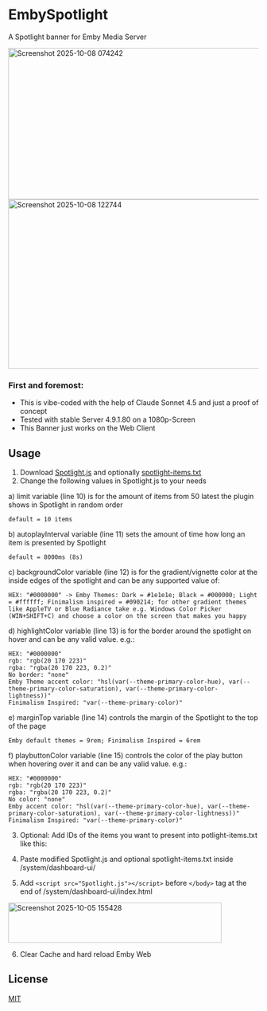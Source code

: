 
# EmbySpotlight

A Spotlight banner for Emby Media Server

<img width="1000" height="304" alt="Screenshot 2025-10-08 074242" src="https://github.com/user-attachments/assets/ec29913a-85e5-4a5e-8f86-e580e643b244" />

<img width="1000" height="340" alt="Screenshot 2025-10-08 122744" src="https://github.com/user-attachments/assets/7856701a-c064-413e-b6c5-d5859258aa2d" />



### First and foremost:
- This is vibe-coded with the help of Claude Sonnet 4.5 and just a proof of concept
- Tested with stable Server 4.9.1.80 on a 1080p-Screen
- This Banner just works on the Web Client


## Usage

 1. Download [Spotlight.js](https://github.com/v1rusnl/EmbySpotlight/blob/main/Spotlight.js) and optionally [spotlight-items.txt](https://github.com/v1rusnl/EmbySpotlight/blob/main/spotlight-items.txt)
 2. Change the following values in Spotlight.js to your needs
 
 a) limit variable (line 10) is for the amount of items from 50 latest the plugin shows in Spotlight in random order
 
 ```
 default = 10 items
 ```

 b) autoplayInterval variable (line 11) sets the amount of time how long an item is presented by Spotlight

 ```
 default = 8000ms (8s)
 ```

 c) backgroundColor variable (line 12) is for the gradient/vignette color at the inside edges of the spotlight and can be any supported value of: 
 
```
HEX: "#0000000" -> Emby Themes: Dark = #1e1e1e; Black = #000000; Light = #ffffff; Finimalism inspired = #090214; for other gradient themes like AppleTV or Blue Radiance take e.g. Windows Color Picker (WIN+SHIFT+C) and choose a color on the screen that makes you happy
```

 d) highlightColor variable (line 13) is for the border around the spotlight on hover and can be any valid value. e.g.: 
 
 ```
 HEX: "#0000000"
 rgb: "rgb(20 170 223)"
 rgba: "rgba(20 170 223, 0.2)"
 No border: "none"
 Emby Theme accent color: "hsl(var(--theme-primary-color-hue), var(--theme-primary-color-saturation), var(--theme-primary-color-lightness))"
 Finimalism Inspired: "var(--theme-primary-color)"
 ```
 
 e) marginTop variable (line 14) controls the margin of the Spotlight to the top of the page

 ```
 Emby default themes = 9rem; Finimalism Inspired = 6rem
 ```
 
 f) playbuttonColor variable (line 15) controls the color of the play button when hovering over it and can be any valid value. e.g.:
 
 ```
 HEX: "#0000000"
 rgb: "rgb(20 170 223)"
 rgba: "rgba(20 170 223, 0.2)"
 No color: "none"
 Emby accent color: "hsl(var(--theme-primary-color-hue), var(--theme-primary-color-saturation), var(--theme-primary-color-lightness))"
 Finimalism Inspired: "var(--theme-primary-color)"
 ```
 
 3. Optional: Add IDs of the items you want to present into potlight-items.txt like this:
 
 4. Paste modified Spotlight.js and optional spotlight-items.txt inside /system/dashboard-ui/
 
 5. Add ```<script src="Spotlight.js"></script>``` before ```</body>``` tag at the end of /system/dashboard-ui/index.html
<img width="429" height="81" alt="Screenshot 2025-10-05 155428" src="https://github.com/user-attachments/assets/10f18d01-a610-45b4-bb79-7c895204023d" />
 
 6. Clear Cache and hard reload Emby Web
    
## License

[MIT](https://github.com/v1rusnl/EmbySpotlight/blob/main/LICENSE)
